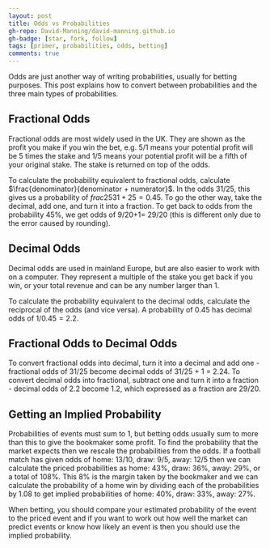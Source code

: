 ```yaml
---
layout: post
title: Odds vs Probabilities
gh-repo: David-Manning/david-manning.github.io
gh-badge: [star, fork, follow]
tags: [primer, probabilities, odds, betting]
comments: true
---
```


Odds are just another way of writing probabilities, usually for betting purposes. This post explains how to convert between probabilities and the three main types of probabilities.

## Fractional Odds
Fractional odds are most widely used in the UK. They are shown as the profit you make if you win the bet, e.g. 5/1 means your potential profit will be 5 times the stake and 1/5 means your potential profit will be a fifth of your original stake. The stake is returned on top of the odds.

To calculate the probability equivalent to fractional odds, calculate  $\frac{denominator}{denominator + numerator}$. In the odds 31/25, this gives us a probability of $frac{25}{31+25} = 0.45$.
To go the other way, take the decimal, add one, and turn it into a fraction. To get back to odds from the probability 45%, we get odds of 9/20+1= 29/20 (this is different only due to the error caused by rounding).

## Decimal Odds
Decimal odds are used in mainland Europe, but are also easier to work with on a computer. They represent a multiple of the stake you get back if you win, or your total revenue and can be any number larger than 1.

To calculate the probability equivalent to the decimal odds, calculate the reciprocal of the odds (and vice versa). A probability of 0.45 has decimal odds of $1 / 0.45 = 2.2$.

## Fractional Odds to Decimal Odds

To convert fractional odds into decimal, turn it into a decimal and add one - fractional odds of 31/25 become decimal odds of 31/25 + 1 = 2.24.
To convert decimal odds into fractional, subtract one and turn it into a fraction - decimal odds of 2.2 become 1.2, which expressed as a fraction are 29/20.

## Getting an Implied Probability

Probabilities of events must sum to 1, but betting odds usually sum to more than this to give the bookmaker some profit. To find the probability that the market expects then we rescale the probabilities from the odds. If a football match has given odds of home: 13/10, draw: 9/5, away: 12/5 then we can calculate the priced probabilities as home: 43%, draw: 36%, away: 29%, or a total of 108%. This 8% is the margin taken by the bookmaker and we can calculate the probability of a home win by dividing each of the probabilities by 1.08 to get implied probabilities of home: 40%, draw: 33%, away: 27%.

When betting, you should compare your estimated probability of the event to the priced event and if you want to work out how well the market can predict events or know how likely an event is then you should use the implied probability.
